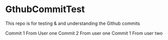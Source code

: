 # GthubCommitTest
This repo is for testing &amp; and understanding the Github commits

Commit 1 From User one
Commit 2 From user one
Commit 1 From user two